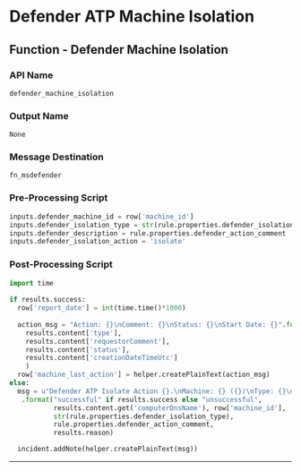 <!--
    DO NOT MANUALLY EDIT THIS FILE
    THIS FILE IS AUTOMATICALLY GENERATED WITH resilient-circuits codegen
-->

# Defender ATP Machine Isolation

## Function - Defender Machine Isolation

### API Name
`defender_machine_isolation`

### Output Name
`None`

### Message Destination
`fn_msdefender`

### Pre-Processing Script
```python
inputs.defender_machine_id = row['machine_id']
inputs.defender_isolation_type = str(rule.properties.defender_isolation_type)
inputs.defender_description = rule.properties.defender_action_comment
inputs.defender_isolation_action = 'isolate'
```

### Post-Processing Script
```python
import time
           
if results.success:
  row['report_date'] = int(time.time()*1000)
  
  action_msg = "Action: {}\nComment: {}\nStatus: {}\nStart Date: {}".format(
    results.content['type'],
    results.content['requestorComment'],
    results.content['status'],
    results.content['creationDateTimeUtc']
    )
  row['machine_last_action'] = helper.createPlainText(action_msg)
else:
  msg = u"Defender ATP Isolate Action {}.\nMachine: {} ({})\nType: {}\nComment: {}\nReason: {}"\
   .format("successful" if results.success else "unsuccessful",
           results.content.get('computerDnsName'), row['machine_id'],
           str(rule.properties.defender_isolation_type),
           rule.properties.defender_action_comment,
           results.reason)

  incident.addNote(helper.createPlainText(msg))

```

---

